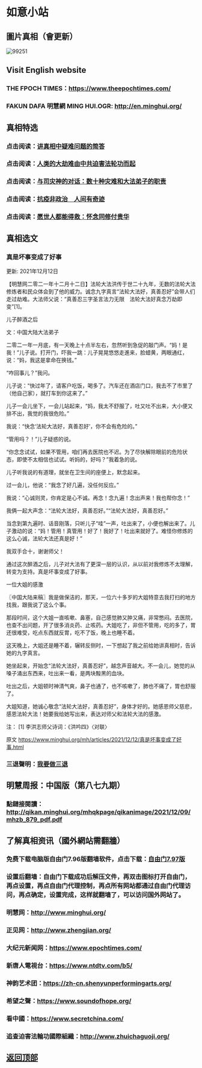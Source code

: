 # 如意小站

## 圖片真相（會更新）

![99251](https://user-images.githubusercontent.com/79625284/145707456-37e47be6-0a21-41f6-8f35-86401d60730a.jpg)

## Visit English website

### THE FPOCH TIMES：https://www.theepochtimes.com/

### FAKUN DAFA 明慧網 MING HUI.OGR: http://en.minghui.org/

## 真相特选

### 点击阅读：[讲真相中疑难问题的简答](https://github.com/pinhe91/jcxw3/tree/main)

### 点击阅读：[人类的大劫难由中共迫害法轮功而起](https://github.com/pinhe91/jcxw4/tree/main) 

### 点击阅读：[与司灾神的对话：数十种灾难和大法弟子的职责](https://github.com/pinhe91/jcxw1/tree/main) 

### 点击阅读：[抗疫非政治　人间有奇迹](https://github.com/pinhe91/jcxw2/tree/main) 

### 点击阅读：[愿世人都能得救：怀念同修付贵华](https://github.com/pinhe91/jcxw5/tree/main)

## 真相选文

### 真是坏事变成了好事

更新: 2021年12月12日

【明慧网二零二一年十二月十二日】法轮大法洪传于世二十九年，无数的法轮大法修炼者和民众体会到了他的威力。诚念九字真言“法轮大法好，真善忍好”会带人们走过劫难。大法师父说：“真善忍三字圣言法力无限　法轮大法好真念万劫即变”[1]。

儿子醉酒之后

文：中国大陆大法弟子

二零二一年一月底，有一天晚上十点半左右，忽然听到急促的敲门声。“妈！是我！”儿子说。打开门，吓我一跳：儿子晃晃悠悠走進来，脸蜡黄，两眼通红，说：“妈，我这是拿命在换钱。”

“咋回事儿？”我问。

儿子说：“快过年了，请客户吃饭，喝多了。汽车还在酒店门口，我去不了市里了（他自己家），就打车到你这来了。”

儿子一会儿坐下，一会儿站起来，“妈，我太不舒服了，吐又吐不出来，大小便又排不出，我觉的我很危险。”

我说：“快念‘法轮大法好，真善忍好’，你不会有危险的。”

“管用吗？！”儿子疑惑的说。

“你念念试试，如果不管用，咱们再去医院也不迟。为了尽快解除眼前的危险状态，即使不太相信也试试。听妈的，好吗？”我着急的说。

儿子听我说的有道理，就坐在卫生间的座便上，默念起来。

过一会儿，他说：“我念了好几遍，没任何反应。”

我说：“心诚则灵，你肯定是心不诚。再念！念九遍！念出声来！我也帮你念！”

我俩一起大声念：“法轮大法好，真善忍好。”“法轮大法好，真善忍好。”

当念到第九遍时、话音刚落，只听儿子“哇”一声，吐出来了，小便也解出来了。儿子激动的说：“妈！管用！真管用！好了！我好了！吐出来就好了。难怪你修炼的这么心诚，法轮大法还真是好！”

我双手合十，谢谢师父！

通过这次醉酒之后，儿子对大法有了更深一层的认识，从以前对我修炼不太理解，转变为支持。真是坏事变成了好事。

一位大姐的感激

〖中国大陆来稿〗我是做保洁的，那天，一位六十多岁的大姐特意去我打扫的地方找我，跟我说了这么个事。

那段时间，这个大姐一直咳嗽、鼻塞，自己感觉肺又肿又痛，非常憋闷。去医院，也查不出问题，开了很多消炎药、止咳药。大姐吃了，非但不管用，吃的多了，胃还很难受，吃点东西就反胃，吃不了饭，晚上也睡不着。

这天晚上，大姐还是睡不着，辗转反侧时，一下想起了我之前给她讲真相时，告诉她的九字真言。

她坐起来，开始念“法轮大法好，真善忍好”，越念声音越大。不一会儿，她觉的从嗓子涌出东西来，吐出来一看，是两块黢黑的血块。

吐出之后，大姐顿时神清气爽，鼻子也通了，也不咳嗽了，肺也不痛了，胃也舒服了。

大姐知道，她诚心敬念“法轮大法好，真善忍好”，身体才好的。她感恩师父慈悲，感恩法轮大法！她要我给她写出来，表达对师父和法轮大法的感激。

注：
[1] 李洪志师父诗词：《洪吟四》〈对联〉

原文 https://www.minghui.org/mh/articles/2021/12/12/真是坏事变成了好事.html

### 三退聲明：[我要做三退](http://tuidang.ddns.net/)

## 明慧周报：中国版（第八七九期）

### 點鏈接閱讀：http://qikan.minghui.org/mhqkpage/qikanimage/2021/12/09/mhzb_879_pdf.pdf

## 了解真相资讯（國外網站需翻牆）

### 免费下载电脑版自由门7.96版翻墙软件，点击下载：[自由门7.97版](https://github.com/pinhe91/tuiguang/files/6839679/fg797r.zip)

### 设置后翻墙：自由门下载成功后解压文件，再双击图标打开自由门，再点设置，再点自由门代理控制，再点所有网站都通过自由门代理访问，再点确定，设置完成，这样就翻墙了，可以访问国外网站了。

### 明慧网：http://www.minghui.org/

### 正见网：http://www.zhengjian.org/

### 大纪元新闻网：https://www.epochtimes.com/

### 新唐人電視台：https://www.ntdtv.com/b5/

### 神韵艺术团：https://zh-cn.shenyunperformingarts.org/

### 希望之聲：https://www.soundofhope.org/

### 看中國：https://www.secretchina.com/

### 追查迫害法輪功國際組織：http://www.zhuichaguoji.org/

## [返回顶部](https://git.io/Js3EY)
